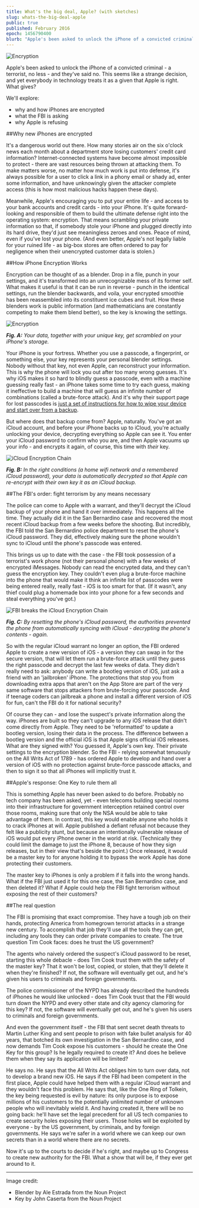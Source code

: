 ```yaml
---
title: What's the big deal, Apple? (with sketches)
slug: whats-the-big-deal-apple
public: true
published: February 2016
epoch: 1456790400
blurb: "Apple's been asked to unlock the iPhone of a convicted criminal - a terrorist, no less - and they've said no. This seems like a strange decision, and yet everybody in technology treats it as a given that Apple is right. What gives?"
---
```


![Encryption](https://s3.amazonaws.com/j4p3/apple/encryption_1.png)

Apple's been asked to unlock the iPhone of a convicted criminal - a terrorist, no less - and they've said no. This seems like a strange decision, and yet everybody in technology treats it as a given that Apple is right. What gives?

We'll explore:

* why and how iPhones are encrypted
* what the FBI is asking
* why Apple is refusing

##Why new iPhones are encrypted

It's a dangerous world out there. How many stories air on the six o'clock news each month about a department store losing customers' credit card information? Internet-connected systems have become almost impossible to protect - there are vast resources being thrown at attacking them. To make matters worse, no matter how much work is put into defense, it's always possible for a user to click a link in a phony email or shady ad, enter some information, and have unknowingly given the attacker complete access (this is how most malicious hacks happen these days).

Meanwhile, Apple's encouraging you to put your entire life - and access to your bank accounts and credit cards - into your iPhone. It's quite forward-looking and responsible of them to build the ultimate defense right into the operating system: encryption. That means scrambling your private information so that, if somebody stole your iPhone and plugged directly into its hard drive, they'd just see meaningless zeroes and ones. Peace of mind, even if you've lost your phone. (And even better, Apple's not legally liable for your ruined life - as big-box stores are often ordered to pay for negligence when their unencrypted customer data is stolen.)

##How iPhone Encryption Works

Encryption can be thought of as a blender. Drop in a file, punch in your settings, and it's transformed into an unrecognizable mess of its former self. What makes it useful is that it can be run in reverse - punch in the identical settings, run the blender backwards, and voila, your encrypted smoothie has been reassembled into its constituent ice cubes and fruit. How these blenders work is public information (and mathematicians are constantly competing to make them blend better), so the key is knowing the settings.

![Encryption](https://s3.amazonaws.com/j4p3/apple/encryption_1.png)

***Fig. A:** Your data, together with your unique key, get scrambled on your iPhone's storage.*

Your iPhone is your fortress. Whether you use a passcode, a fingerprint, or something else, your key represents your personal blender settings. Nobody without that key, not even Apple, can reconstruct your information. This is why the phone will lock you out after too many wrong guesses. It's why iOS makes it so hard to blindly guess a passcode, even with a machine guessing really fast - an iPhone takes some time to try each guess, making it ineffective to build a machine that will guess an infinite number of combinations (called a brute-force attack). And it's why their support page for lost passcodes is [just a set of instructions for how to wipe your device and start over from a backup](https://support.apple.com/en-us/HT204306).

But where does that backup come from? Apple, naturally. You've got an iCloud account, and before your iPhone backs up to iCloud, you're actually unlocking your device, decrypting everything so Apple can see it. You enter your iCloud password to confirm who you are, and then Apple vacuums up your info - and encrypts it again, of course, this time with *their* key.

![iCloud Encryption Chain](https://s3.amazonaws.com/j4p3/apple/icloud_encryption_chain.png)

***Fig. B:** In the right conditions (a home wifi network and a remembered iCloud password), your data is automatically decrypted so that Apple can re-encrypt with their own key it as an iCloud backup.*

##The FBI's order: fight terrorism by any means necessary

The police can come to Apple with a warrant, and they'll decrypt the iCloud backup of your phone and hand it over immediately. This happens all the time. They actually did it in the San Bernardino case and recovered the most recent iCloud backup from a few weeks before the shooting. But incredibly, the FBI told the San Bernardino police department to reset the phone's iCloud password. They did, effectively making sure the phone wouldn't sync to iCloud until the phone's passcode was entered.

This brings us up to date with the case - the FBI took possession of a terrorist's work phone (not their personal phone) with a few weeks of encrypted iMessages. Nobody can read the encrypted data, and they can't guess the encryption key. They couldn't even plug a brute-force machine into the phone that would make it think an infinite list of passcodes were being entered really, really fast - iOS is too smart for that. (If it wasn't, any thief could plug a homemade box into your phone for a few seconds and steal everything you've got.)

![FBI breaks the iCloud Encryption Chain](https://s3.amazonaws.com/j4p3/apple/icloud_encryption_broken.png)

***Fig. C:** By resetting the phone's iCloud password, the authorities prevented the phone from automatically syncing with iCloud - decrypting the phone's contents - again.*

So with the regular iCloud warrant no longer an option, the FBI ordered Apple to create a new version of iOS - a version they can swap in for the secure version, that will let them run a brute-force attack until they guess the right passcode and decrypt the last few weeks of data. They didn't really need to ask: anybody can write a bootleg version of iOS, just ask a friend with an 'jailbroken' iPhone. The protections that stop you from downloading extra apps that aren't on the App Store are part of the very same software that stops attackers from brute-forcing your passcode. And if teenage coders can jailbreak a phone and install a different version of iOS for fun, can't the FBI do it for national security?

Of course they can - and lose the suspect's private information along the way. iPhones are built so they can't upgrade to any iOS release that didn't come directly from Apple. They need to be 'reformatted' to update a bootleg version, losing their data in the process. The difference between a bootleg version and the official iOS is that Apple signs official iOS releases. What are they signed with? You guessed it, Apple's own key. Their private settings to the encryption blender. So the FBI - relying somewhat tenuously on the All Writs Act of 1789 - has ordered Apple to develop and hand over a version of iOS with no protection against brute-force passcode attacks, and then to sign it so that all iPhones will implicitly trust it.

##Apple's response: One Key to rule them all

This is something Apple has never been asked to do before. Probably no tech company has been asked, yet - even telecoms building special rooms into their infrastructure for government interception retained control over those rooms, making sure that only the NSA would be able to take advantage of them. In contrast, this key would enable anyone who holds it to crack iPhones at will. Apple published a defiant refusal not because they felt like a publicity stunt, but because an intentionally vulnerable release of iOS would put every iPhone owner in the world at risk. (Technically they could limit the damage to just the iPhone 8, because of how they sign releases, but in their view that's beside the point.) Once released, it would be a master key to for anyone holding it to bypass the work Apple has done protecting their customers.

The master key to iPhones is only a problem if it falls into the wrong hands. What if the FBI just used it for this one case, the San Bernardino case, and then deleted it? What if Apple could help the FBI fight terrorism without exposing the rest of their customers?

##The real question

The FBI is promising that exact compromise. They have a tough job on their hands, protecting America from homegrown terrorist attacks in a strange new century. To accomplish that job they'll use all the tools they can get, including any tools they can order private companies to create. The true question Tim Cook faces: does he trust the US government?

The agents who naively ordered the suspect's iCloud password to be reset, starting this whole debacle - does Tim Cook trust them with the safety of the master key? That it won't be lost, copied, or stolen, that they'll delete it when they're finished? If not, the software will eventually get out, and he's given his users to criminals and foreign governments.

The police commissioner of the NYPD has already described the hundreds of iPhones he would like unlocked - does Tim Cook trust that the FBI would turn down the NYPD and every other state and city agency clamoring for this key? If not, the software will eventually get out, and he's given his users to criminals and foreign governments.

And even the government itself - the FBI that sent secret death threats to Martin Luther King and sent people to prison with fake bullet analysis for 40 years, that botched its own investigation in the San Bernardino case, and now demands Tim Cook expose his customers - should he create the One Key for this group? Is he legally required to create it? And does he believe them when they say its application will be limited?

He says no. He says that the All Writs Act obliges him to turn over data, not to develop a brand new iOS. He says if the FBI had been competent in the first place, Apple could have helped them with a regular iCloud warrant and they wouldn't face this problem. He says that, like the One Ring of Tolkein, the key being requested is evil by nature: its only purpose is to expose millions of his customers to the potentially unlimited number of unknown people who will inevitably wield it. And having created it, there will be no going back: he'll have set the legal precedent for all US tech companies to create security holes exposing their users. Those holes will be exploited by everyone - by the US government, by criminals, and by foreign governments. He says we're safer in a world where we can keep our own secrets than in a world where there are no secrets.

Now it's up to the courts to decide if he's right, and maybe up to Congress to create new authority for the FBI. What a show that will be, if they ever get around to it.


-------------------------------------------

Image credit: 

* Blender by Ale Estrada from the Noun Project
* Key by John Caserta from the Noun Project
